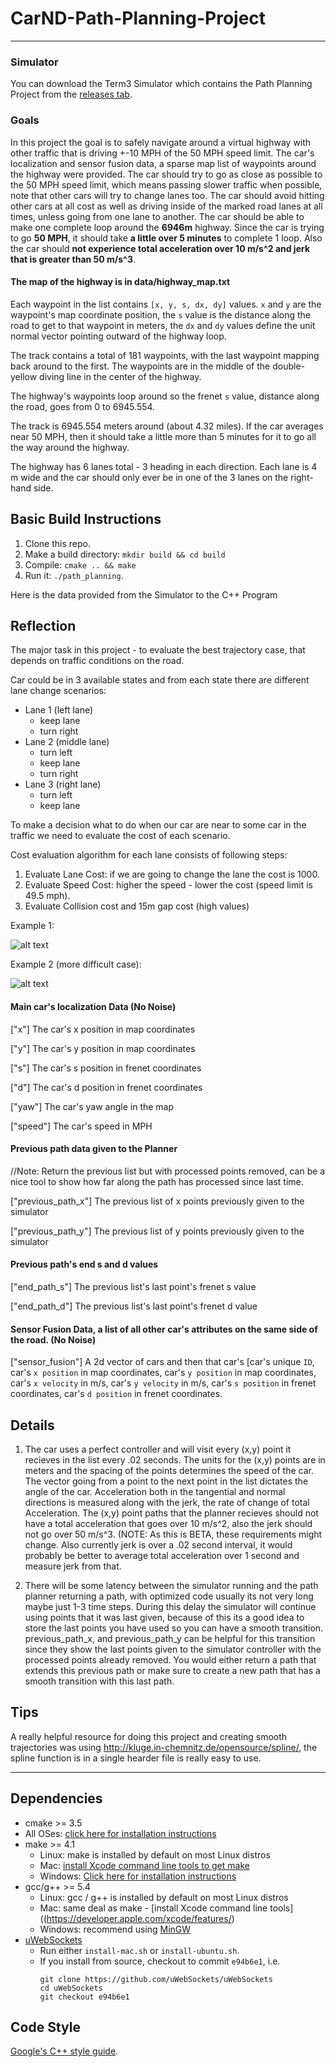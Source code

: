 # CarND-Path-Planning-Project

---

[image1]: ./imgs/img_01.png "case_01"
[image2]: ./imgs/img_02.png "case_02"

### Simulator
You can download the Term3 Simulator which contains the Path Planning Project from the [releases tab](https://github.com/udacity/self-driving-car-sim/releases).

### Goals
In this project the goal is to safely navigate around a virtual highway with other traffic that is driving +-10 MPH of the 50 MPH speed limit. The car's localization and sensor fusion data, a sparse map list of waypoints around the highway were provided. The car should try to go as close as possible to the 50 MPH speed limit, which means passing slower traffic when possible, note that other cars will try to change lanes too. The car should avoid hitting other cars at all cost as well as driving inside of the marked road lanes at all times, unless going from one lane to another. The car should be able to make one complete loop around the **6946m** highway. Since the car is trying to go **50 MPH**, it should take **a little over 5 minutes** to complete 1 loop. Also the car should **not experience total acceleration over 10 m/s^2 and jerk that is greater than 50 m/s^3**.

#### The map of the highway is in data/highway_map.txt
Each waypoint in the list contains ```[x, y, s, dx, dy]``` values. ```x``` and ```y``` are the waypoint's map coordinate position, the ```s``` value is the distance along the road to get to that waypoint in meters, the ```dx``` and ```dy``` values define the unit normal vector pointing outward of the highway loop.

The track contains a total of 181 waypoints, with the last waypoint mapping back around to the first. The waypoints are in the middle of the double-yellow diving line in the center of the highway.

The highway's waypoints loop around so the frenet ```s``` value, distance along the road, goes from 0 to 6945.554.

The track is 6945.554 meters around (about 4.32 miles). If the car averages near 50 MPH, then it should take a little more than 5 minutes for it to go all the way around the highway.

The highway has 6 lanes total - 3 heading in each direction. Each lane is 4 m wide and the car should only ever be in one of the 3 lanes on the right-hand side.


## Basic Build Instructions

1. Clone this repo.
2. Make a build directory: `mkdir build && cd build`
3. Compile: `cmake .. && make`
4. Run it: `./path_planning`.

Here is the data provided from the Simulator to the C++ Program


## Reflection

The major task in this project - to evaluate the best trajectory case, that depends on traffic conditions on the road.

Car could be in 3 available states and from each state there are different lane change scenarios:
- Lane 1 (left lane)
	- keep lane
	- turn right
- Lane 2 (middle lane)
	- turn left
	- keep lane
	- turn right
- Lane 3 (right lane)
	- turn left
	- keep lane

To make a decision what to do when our car are near to some car in the traffic we need to evaluate the cost of each scenario.

Cost evaluation algorithm for each lane consists of following steps:

1. Evaluate Lane Cost: if we are going to change the lane the cost is 1000.
2. Evaluate Speed Cost: higher the speed - lower the cost (speed limit is 49.5 mph).
3. Evaluate Collision cost and 15m gap cost (high values)

Example 1: 

![alt text][image1]

Example 2 (more difficult case): 

![alt text][image2]



#### Main car's localization Data (No Noise)

["x"] The car's x position in map coordinates

["y"] The car's y position in map coordinates

["s"] The car's s position in frenet coordinates

["d"] The car's d position in frenet coordinates

["yaw"] The car's yaw angle in the map

["speed"] The car's speed in MPH

#### Previous path data given to the Planner

//Note: Return the previous list but with processed points removed, can be a nice tool to show how far along
the path has processed since last time. 

["previous_path_x"] The previous list of x points previously given to the simulator

["previous_path_y"] The previous list of y points previously given to the simulator

#### Previous path's end s and d values 

["end_path_s"] The previous list's last point's frenet s value

["end_path_d"] The previous list's last point's frenet d value

#### Sensor Fusion Data, a list of all other car's attributes on the same side of the road. (No Noise)

["sensor_fusion"] A 2d vector of cars and then that car's [car's unique ```ID```, car's ```x position``` in map coordinates, car's ```y position``` in map coordinates, car's ```x velocity``` in m/s, car's ```y velocity``` in m/s, car's ```s position``` in frenet coordinates, car's ```d position``` in frenet coordinates. 

## Details

1. The car uses a perfect controller and will visit every (x,y) point it recieves in the list every .02 seconds. The units for the (x,y) points are in meters and the spacing of the points determines the speed of the car. The vector going from a point to the next point in the list dictates the angle of the car. Acceleration both in the tangential and normal directions is measured along with the jerk, the rate of change of total Acceleration. The (x,y) point paths that the planner recieves should not have a total acceleration that goes over 10 m/s^2, also the jerk should not go over 50 m/s^3. (NOTE: As this is BETA, these requirements might change. Also currently jerk is over a .02 second interval, it would probably be better to average total acceleration over 1 second and measure jerk from that.

2. There will be some latency between the simulator running and the path planner returning a path, with optimized code usually its not very long maybe just 1-3 time steps. During this delay the simulator will continue using points that it was last given, because of this its a good idea to store the last points you have used so you can have a smooth transition. previous_path_x, and previous_path_y can be helpful for this transition since they show the last points given to the simulator controller with the processed points already removed. You would either return a path that extends this previous path or make sure to create a new path that has a smooth transition with this last path.

## Tips

A really helpful resource for doing this project and creating smooth trajectories was using http://kluge.in-chemnitz.de/opensource/spline/, the spline function is in a single hearder file is really easy to use.

---

## Dependencies

* cmake >= 3.5
 * All OSes: [click here for installation instructions](https://cmake.org/install/)
* make >= 4.1
  * Linux: make is installed by default on most Linux distros
  * Mac: [install Xcode command line tools to get make](https://developer.apple.com/xcode/features/)
  * Windows: [Click here for installation instructions](http://gnuwin32.sourceforge.net/packages/make.htm)
* gcc/g++ >= 5.4
  * Linux: gcc / g++ is installed by default on most Linux distros
  * Mac: same deal as make - [install Xcode command line tools]((https://developer.apple.com/xcode/features/)
  * Windows: recommend using [MinGW](http://www.mingw.org/)
* [uWebSockets](https://github.com/uWebSockets/uWebSockets)
  * Run either `install-mac.sh` or `install-ubuntu.sh`.
  * If you install from source, checkout to commit `e94b6e1`, i.e.
    ```
    git clone https://github.com/uWebSockets/uWebSockets 
    cd uWebSockets
    git checkout e94b6e1
    ```


## Code Style

[Google's C++ style guide](https://google.github.io/styleguide/cppguide.html).

